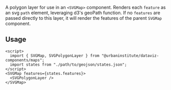 A polygon layer for use in an `<SVGMap>` component. Renders each `feature` as an svg `path` element, leveraging d3's geoPath function. If no `features` are passed directly to this layer, it will render the features of the parent `SVGMap` component.

## Usage

```svelte
<script>
  import { SVGMap, SVGPolygonLayer } from "@urbaninstitute/dataviz-components/maps";
  import states from "./path/to/geojson/states.json";
</script>
<SVGMap features={states.features}>
  <SVGPolygonLayer />
</SVGMap>

```
